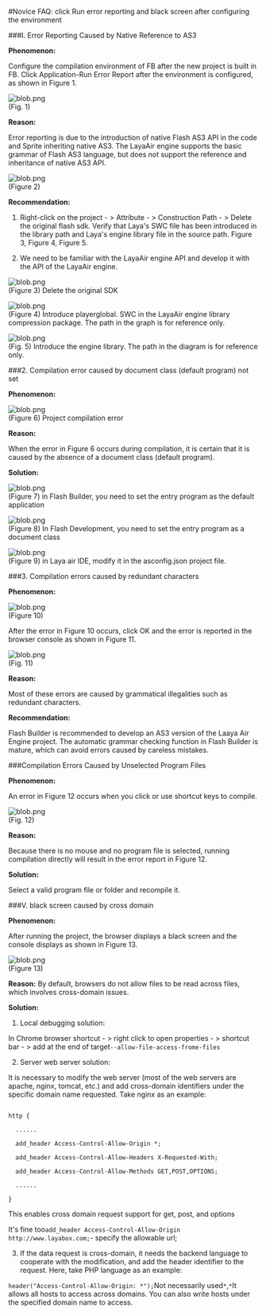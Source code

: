 #Novice FAQ: click Run error reporting and black screen after configuring the environment



###I. Error Reporting Caused by Native Reference to AS3

**Phenomenon:**

Configure the compilation environment of FB after the new project is built in FB. Click Application-Run Error Report after the environment is configured, as shown in Figure 1.

​![blob.png](img/1.png)<br/>
(Fig. 1)

**Reason:**

Error reporting is due to the introduction of native Flash AS3 API in the code and Sprite inheriting native AS3. The LayaAir engine supports the basic grammar of Flash AS3 language, but does not support the reference and inheritance of native AS3 API.

​![blob.png](img/2.png)<br/>
(Figure 2)

**Recommendation:**

1. Right-click on the project - > Attribute - > Construction Path - > Delete the original flash sdk. Verify that Laya's SWC file has been introduced in the library path and Laya's engine library file in the source path. Figure 3, Figure 4, Figure 5.

2. We need to be familiar with the LayaAir engine API and develop it with the API of the LayaAir engine.

​![blob.png](img/3.png)<br/>
(Figure 3) Delete the original SDK

​![blob.png](img/4.png)<br/>
(Figure 4) Introduce playerglobal. SWC in the LayaAir engine library compression package. The path in the graph is for reference only.

​![blob.png](img/5.png)<br/>
(Fig. 5) Introduce the engine library. The path in the diagram is for reference only.





###2. Compilation error caused by document class (default program) not set

**Phenomenon:**

​![blob.png](img/6.png)<br/>
(Figure 6) Project compilation error

**Reason:**

When the error in Figure 6 occurs during compilation, it is certain that it is caused by the absence of a document class (default program).

**Solution:**

​![blob.png](img/7.png)<br/>
(Figure 7) in Flash Builder, you need to set the entry program as the default application

​![blob.png](img/8.png)<br/>
(Figure 8) In Flash Development, you need to set the entry program as a document class

​![blob.png](img/9.png)<br/>
(Figure 9) in Laya air IDE, modify it in the asconfig.json project file.





###3. Compilation errors caused by redundant characters

**Phenomenon:**

​![blob.png](img/10.png)<br/>
(Figure 10)

After the error in Figure 10 occurs, click OK and the error is reported in the browser console as shown in Figure 11.

​![blob.png](img/11.png)<br/>
(Fig. 11)

**Reason:**

Most of these errors are caused by grammatical illegalities such as redundant characters.

**Recommendation:**

Flash Builder is recommended to develop an AS3 version of the Laaya Air Engine project. The automatic grammar checking function in Flash Builder is mature, which can avoid errors caused by careless mistakes.





###Compilation Errors Caused by Unselected Program Files

**Phenomenon:**

An error in Figure 12 occurs when you click or use shortcut keys to compile.

​![blob.png](img/12.png)<br/>
(Fig. 12)

**Reason:**

Because there is no mouse and no program file is selected, running compilation directly will result in the error report in Figure 12.

**Solution:**

Select a valid program file or folder and recompile it.





###V. black screen caused by cross domain

**Phenomenon:**

After running the project, the browser displays a black screen and the console displays as shown in Figure 13.

​![blob.png](img/13.png)<br/>
(Figure 13)


 



**Reason:**
By default, browsers do not allow files to be read across files, which involves cross-domain issues.

**Solution:**

1. Local debugging solution:

In Chrome browser shortcut - > right click to open properties - > shortcut bar - > add at the end of target`--allow-file-access-frome-files`

2. Server web server solution:

It is necessary to modify the web server (most of the web servers are apache, nginx, tomcat, etc.) and add cross-domain identifiers under the specific domain name requested. Take nginx as an example:


```nginx

http {

  ......

  add_header Access-Control-Allow-Origin *;

  add_header Access-Control-Allow-Headers X-Requested-With;

  add_header Access-Control-Allow-Methods GET,POST,OPTIONS;

  ......

}

```




This enables cross domain request support for get, post, and options

It's fine too`add_header Access-Control-Allow-Origin http://www.layabox.com;`- specify the allowable url;

3. If the data request is cross-domain, it needs the backend language to cooperate with the modification, and add the header identifier to the request. Here, take PHP language as an example:

`header("Access-Control-Allow-Origin: *");`Not necessarily used`*`,`*`It allows all hosts to access across domains. You can also write hosts under the specified domain name to access.
